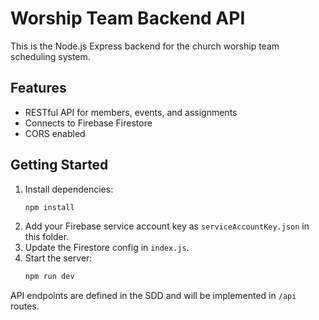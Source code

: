 # Worship Team Backend API

This is the Node.js Express backend for the church worship team scheduling system.

## Features
- RESTful API for members, events, and assignments
- Connects to Firebase Firestore
- CORS enabled

## Getting Started
1. Install dependencies:
   ```sh
   npm install
   ```
2. Add your Firebase service account key as `serviceAccountKey.json` in this folder.
3. Update the Firestore config in `index.js`.
4. Start the server:
   ```sh
   npm run dev
   ```

API endpoints are defined in the SDD and will be implemented in `/api` routes.
